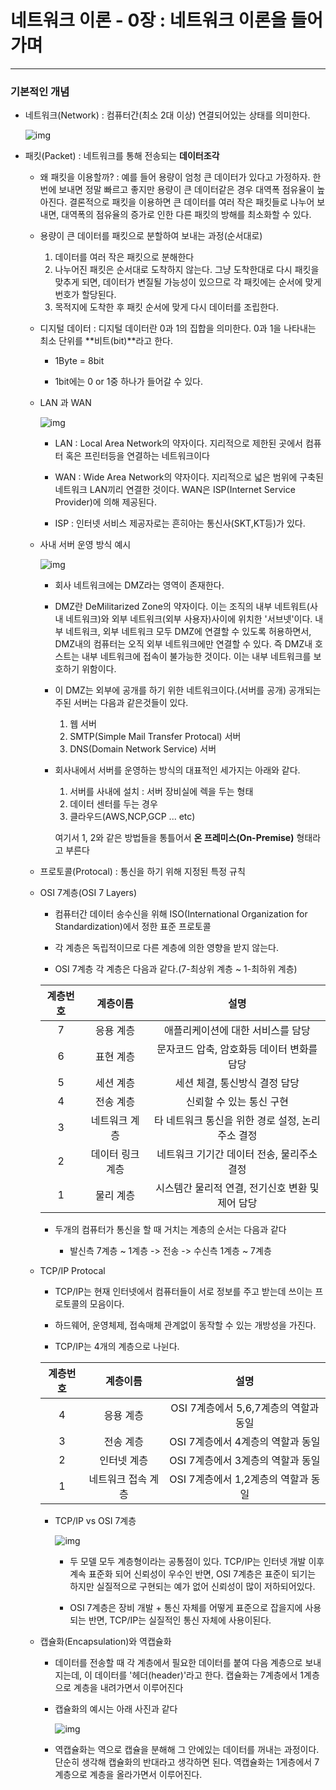 네트워크 이론 - 0장 : 네트워크 이론을 들어가며
===
***

### 기본적인 개념

  - 네트워크(Network) : 컴퓨터간(최소 2대 이상) 연결되어있는 상태를 의미한다.

    ![img](img/0/1.png)
  
  - 패킷(Packet) : 네트워크를 통해 전송되는 **데이터조각**
    
    - 왜 패킷을 이용할까? : 예를 들어 용량이 엄청 큰 데이터가 있다고 가정하자. 한번에 보내면 정말 빠르고 좋지만 용량이 큰 데이터같은 경우 대역폭 점유율이 높아진다.
    결론적으로 패킷을 이용하면 큰 데이터를 여러 작은 패킷들로 나누어 보내면, 대역폭의 점유율의 증가로 인한 다른 패킷의 방해를 최소화할 수 있다.
 
    - 용량이 큰 데이터를 패킷으로 분할하여 보내는 과정(순서대로)
    
        1. 데이터를 여러 작은 패킷으로 분해한다
        2. 나누어진 패킷은 순서대로 도착하지 않는다. 그냥 도착한대로 다시 패킷을 맞추게 되면, 데이터가 변질될 가능성이 있으므로 각 패킷에는 순서에 맞게 번호가 할당된다.
        3. 목적지에 도착한 후 패킷 순서에 맞게 다시 데이터를 조립한다.
    
    - 디지털 데이터 : 디지털 데이터란 0과 1의 집합을 의미한다. 0과 1을 나타내는 최소 단위를 **비트(bit)**라고 한다.
    
        - 1Byte = 8bit
      
        - 1bit에는 0 or 1중 하나가 들어갈 수 있다.

    - LAN 과 WAN
    
        ![img](img/0/2.png)

        - LAN : Local Area Network의 약자이다. 지리적으로 제한된 곳에서 컴퓨터 혹은 프린터등을 연결하는 네트워크이다
      
        - WAN : Wide Area Network의 약자이다. 지리적으로 넓은 범위에 구축된 네트워크 LAN끼리 연결한 것이다. WAN은 ISP(Internet Service Provider)에 의해 제공된다.
      
        - ISP : 인터넷 서비스 제공자로는 흔히아는 통신사(SKT,KT등)가 있다.
    
    - 사내 서버 운영 방식 예시
        
        ![img](img/0/3.png)

        - 회사 네트워크에는 DMZ라는 영역이 존재한다. 
        
        - DMZ란 DeMilitarized Zone의 약자이다. 이는 조직의 내부 네트워트(사내 네트워크)와 외부 네트워크(외부 사용자)사이에 위치한 '서브넷'이다. 내부 네트워크, 외부 네트워크 모두 DMZ에 연결할 수 있도록 허용하면서, DMZ내의 컴퓨터는 오직 외부 네트워크에만 연결할 수 있다. 즉 DMZ내 호스트는 내부 네트워크에 접속이 불가능한 것이다. 이는 내부 네트워크를 보호하기 위함이다.
        
        - 이 DMZ는 외부에 공개를 하기 위한 네트워크이다.(서버를 공개) 공개되는 주된 서버는 다음과 같은것들이 있다.
        
          1. 웹 서버
          2. SMTP(Simple Mail Transfer Protocal) 서버
          3. DNS(Domain Network Service) 서버
        
        - 회사내에서 서버를 운영하는 방식의 대표적인 세가지는 아래와 같다.
        
          1. 서버를 사내에 설치 : 서버 장비실에 렉을 두는 형태
          2. 데이터 센터를 두는 경우
          3. 클라우드(AWS,NCP,GCP ... etc)
          
          여기서 1, 2와 같은 방법들을 통틀어서 **온 프레미스(On-Premise)** 형태라고 부른다
    
    - 프로토콜(Protocal) : 통신을 하기 위해 지정된 특정 규칙 
    
    - OSI 7계층(OSI 7 Layers)
    
        - 컴퓨터간 데이터 송수신을 위해 ISO(International Organization for Standardization)에서 정한 표준 프로토콜
      
        - 각 계층은 독립적이므로 다른 계층에 의한 영향을 받지 않는다.
      
        - OSI 7계층 각 계층은 다음과 같다.(7-최상위 계층 ~ 1-최하위 계층)
      
        |계층번호|계층이름|설명|
        |:------:|:---:|:---:|
        |7|응용 계층|애플리케이션에 대한 서비스를 담당|
        |6|표현 계층|문자코드 압축, 암호화등 데이터 변화를 담당|
        |5|세션 계층|세션 체결, 통신방식 결정 담당|
        |4|전송 계층|신뢰할 수 있는 통신 구현|
        |3|네트워크 계층|타 네트워크 통신을 위한 경로 설정, 논리주소 결정|
        |2|데이터 링크 계층|네트워크 기기간 데이터 전송, 물리주소 결정|
        |1|물리 계층|시스템간 물리적 연결, 전기신호 변환 및 제어 담당|

        - 두개의 컴퓨터가 통신을 할 때 거치는 계층의 순서는 다음과 같다

            - 발신측 7계층 ~ 1계층 -> 전송 -> 수신측 1계층 ~ 7계층
    
    - TCP/IP Protocal

        - TCP/IP는 현재 인터넷에서 컴퓨터들이 서로 정보를 주고 받는데 쓰이는 프로토콜의 모음이다.

        - 하드웨어, 운영체제, 접속매체 관계없이 동작할 수 있는 개방성을 가진다.

        - TCP/IP는 4개의 계층으로 나뉜다.

        |계층번호|계층이름|설명|
        |:------:|:---:|:---:|
        |4|응용 계층|OSI 7계층에서 5,6,7계층의 역할과 동일|
        |3|전송 계층|OSI 7계층에서 4계층의 역할과 동일|
        |2|인터넷 계층|OSI 7계층에서 3계층의 역할과 동일|
        |1|네트워크 접속 계층|OSI 7계층에서 1,2계층의 역할과 동일|

        - TCP/IP vs OSI 7계층

            ![img](img/0/4.png)

            - 두 모델 모두 계층형이라는 공통점이 있다. TCP/IP는 인터넷 개발 이후 계속 표준화 되어 신뢰성이 우수인 반면, OSI 7계층은 표준이 되기는 하지만 실질적으로 구현되는 예가 없어 신뢰성이 많이 저하되어있다.

            - OSI 7계층은 장비 개발 + 통신 자체를 어떻게 표준으로 잡을지에 사용되는 반면, TCP/IP는 실질적인 통신 자체에 사용이된다.
    
    - 캡슐화(Encapsulation)와 역캡슐화

        - 데이터를 전송할 때 각 계층에서 필요한 데이터를 붙여 다음 계층으로 보내지는데, 이 데이터를 '헤더(header)'라고 한다. 캡슐화는 7계층에서 1계층으로 계층을 내려가면서 이루어진다

        - 캡슐화의 예시는 아래 사진과 같다

            ![img](img/0/5.png)

        - 역캡슐화는 역으로 캡슐을 분해해 그 안에있는 데이터를 꺼내는 과정이다. 단순히 생각해 캡슐화의 반대라고 생각하면 된다. 역캡슐화는 1게층에서 7계층으로 계층을 올라가면서 이루어진다.
